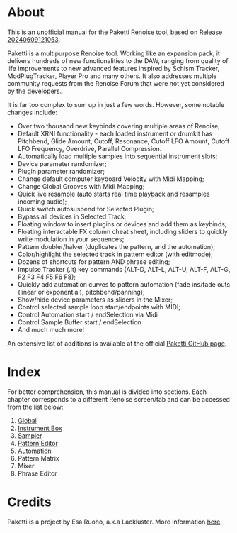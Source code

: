 # About
This is an unofficial manual for the Paketti Renoise tool, based on Release [20240609121053](https://github.com/esaruoho/org.lackluster.Paketti.xrnx/releases/tag/20240609121053).

Paketti is a multipurpose Renoise tool. Working like an expansion pack, it delivers hundreds of new functionalities to the DAW, ranging from quality of life improvements to new advanced features inspired by Schism Tracker, ModPlugTracker, Player Pro and many others. It also addresses multiple community requests from the Renoise Forum that were not yet considered by the developers. 

It is far too complex to sum up in just a few words. However, some notable changes include:

* Over two thousand new keybinds covering multiple areas of Renoise;
* Default XRNI functionality - each loaded instrument or drumkit has Pitchbend, Glide Amount, Cutoff, Resonance, Cutoff LFO Amount, Cutoff LFO Frequency, Overdrive, Parallel Compression.
* Automatically load multiple samples into sequential instrument slots;
* Device parameter randomizer;
* Plugin parameter randomizer;
* Change default computer keyboard Velocity with Midi Mapping;
* Change Global Grooves with Midi Mapping;
* Quick live resample (auto starts real time playback and resamples incoming audio);
* Quick switch autosuspend for Selected Plugin;
* Bypass all devices in Selected Track;
* Floating window to insert plugins or devices and add them as keybinds;
* Floating interactable FX column cheat sheet, including sliders to quickly write modulation in your sequences;
* Pattern doubler/halver (duplicates the pattern, and the automation);
* Color/highlight the selected track in pattern editor (with editmode);
* Dozens of shortcuts for pattern AND phrase editing;
* Impulse Tracker (.it) key commands (ALT-D, ALT-L, ALT-U, ALT-F, ALT-G, F2 F3 F4 F5 F6 F8);
* Quickly add automation curves to pattern automation (fade ins/fade outs (linear or exponential), pitchbend/panning);
* Show/hide device parameters as sliders in the Mixer;
* Control selected sample loop start/endpoints with MIDI;
* Control Automation start / endSelection via Midi
* Control Sample Buffer start / endSelection
* And much much more!

An extensive list of additions is available at the official [Paketti GitHub page](https://github.com/esaruoho/org.lackluster.Paketti.xrnx/).

# Index
For better comprehension, this manual is divided into sections. Each chapter corresponds to a different Renoise screen/tab and can be accessed from the list below:

1) [Global](Documentation/01-ToolsMenu.md)
2) [Instrument Box](Documentation/02-InstrumentBox.md)
3) [Sampler](Documentation/03-SampleEditor.md)
4) [Pattern Editor](Documentation/04-PatternEditor.md)
5) [Automation](Documentation/05-Automation.md)
6) Pattern Matrix
7) Mixer
8) Phrase Editor

# Credits
Paketti is a project by Esa Ruoho, a.k.a Lackluster. More information [here](https://github.com/esaruoho/org.lackluster.Paketti.xrnx/blob/master/README.md#thanks).
